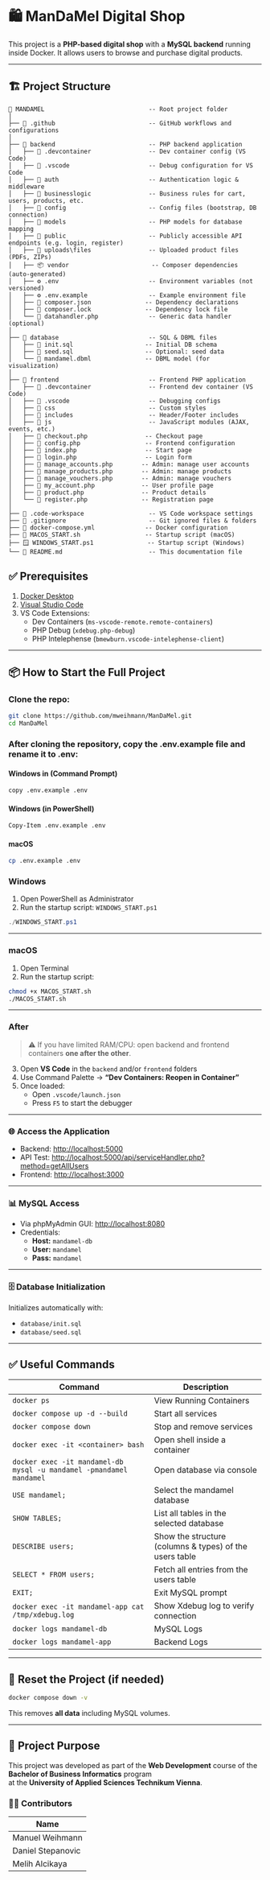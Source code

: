 # 🛍️ ManDaMel Digital Shop

This project is a **PHP-based digital shop** with a **MySQL backend** running inside Docker. It allows users to browse and purchase digital products.

---

## 🏗️ **Project Structure**

```
📁 MANDAMEL                             -- Root project folder
│
├── 📁 .github                          -- GitHub workflows and configurations
│
├── 📁 backend                          -- PHP backend application
│   ├── 📁 .devcontainer                -- Dev container config (VS Code)
│   ├── 📁 .vscode                      -- Debug configuration for VS Code
│   ├── 📁 auth                         -- Authentication logic & middleware
│   ├── 📁 businesslogic                -- Business rules for cart, users, products, etc.
│   ├── 📁 config                       -- Config files (bootstrap, DB connection)
│   ├── 📁 models                       -- PHP models for database mapping
│   ├── 📁 public                       -- Publicly accessible API endpoints (e.g. login, register)
│   ├── 📁 uploads\files                -- Uploaded product files (PDFs, ZIPs)
│   ├── 📦 vendor                       -- Composer dependencies (auto-generated)
│   ├── ⚙️ .env                         -- Environment variables (not versioned)
│   ├── ⚙️ .env.example                 -- Example environment file
│   ├── 📄 composer.json               -- Dependency declarations
│   ├── 📄 composer.lock               -- Dependency lock file
│   └── 🔌 datahandler.php              -- Generic data handler (optional)
│
├── 📁 database                         -- SQL & DBML files
│   ├── 🧱 init.sql                    -- Initial DB schema
│   ├── 🌱 seed.sql                    -- Optional: seed data
│   └── 🧩 mandamel.dbml               -- DBML model (for visualization)
│
├── 📁 frontend                         -- Frontend PHP application
│   ├── 📁 .devcontainer                -- Frontend dev container (VS Code)
│   ├── 📁 .vscode                      -- Debugging configs
│   ├── 📁 css                          -- Custom styles
│   ├── 📁 includes                     -- Header/Footer includes
│   ├── 📁 js                           -- JavaScript modules (AJAX, events, etc.)
│   ├── 📄 checkout.php                -- Checkout page
│   ├── 📄 config.php                  -- Frontend configuration
│   ├── 📄 index.php                   -- Start page
│   ├── 📄 login.php                   -- Login form
│   ├── 📄 manage_accounts.php        -- Admin: manage user accounts
│   ├── 📄 manage_products.php        -- Admin: manage products
│   ├── 📄 manage_vouchers.php        -- Admin: manage vouchers
│   ├── 📄 my_account.php             -- User profile page
│   ├── 📄 product.php                -- Product details
│   └── 📄 register.php               -- Registration page
│
├── 🧩 .code-workspace                  -- VS Code workspace settings
├── 📄 .gitignore                       -- Git ignored files & folders
├── 🐳 docker-compose.yml              -- Docker configuration
├── 🍎 MACOS_START.sh                  -- Startup script (macOS)
├── 🪟 WINDOWS_START.ps1               -- Startup script (Windows)
└── 📖 README.md                        -- This documentation file
```

## ✅ Prerequisites

1. [Docker Desktop](https://www.docker.com/products/docker-desktop/)
2. [Visual Studio Code](https://code.visualstudio.com/)
3. VS Code Extensions:
   - Dev Containers (`ms-vscode-remote.remote-containers`)
   - PHP Debug (`xdebug.php-debug`)
   - PHP Intelephense (`bmewburn.vscode-intelephense-client`)

---

## 📦 How to Start the Full Project

### Clone the repo:

```bash
git clone https://github.com/mweihmann/ManDaMel.git
cd ManDaMel
```

### After cloning the repository, copy the .env.example file and rename it to .env:

#### Windows in (Command Prompt)
```bash
copy .env.example .env
```

#### Windows (in PowerShell)
```bash
Copy-Item .env.example .env
```

#### macOS
```bash
cp .env.example .env
```

### Windows

1. Open PowerShell as Administrator
2. Run the startup script: `WINDOWS_START.ps1`

```powershell
./WINDOWS_START.ps1
```

---

### macOS

1. Open Terminal
2. Run the startup script:

```bash
chmod +x MACOS_START.sh
./MACOS_START.sh
```

---

### After

> ⚠️ If you have limited RAM/CPU: open backend and frontend containers **one after the other**.

3. Open **VS Code** in the `backend` and/or `frontend` folders
4. Use Command Palette → **“Dev Containers: Reopen in Container”**
5. Once loaded:
   - Open `.vscode/launch.json`
   - Press `F5` to start the debugger

---

### 🌐 Access the Application

- Backend: [http://localhost:5000](http://localhost:5000) 
- API Test: [http://localhost:5000/api/serviceHandler.php?method=getAllUsers](http://localhost:5000/api/serviceHandler.php?method=getAllUsers) 
- Frontend: [http://localhost:3000](http://localhost:3000)

---

### 📊 MySQL Access

- Via phpMyAdmin GUI: [http://localhost:8080](http://localhost:8080)
- Credentials:
  - **Host:** `mandamel-db`
  - **User:** `mandamel`
  - **Pass:** `mandamel`

---

### 🗄️ Database Initialization

Initializes automatically with:
- `database/init.sql`
- `database/seed.sql`

---


## ✅ Useful Commands

| Command                         | Description                         |
|--------------------------------|-------------------------------------|
| `docker ps` | View Running Containers                                 |
| `docker compose up -d --build` | Start all services                  |
| `docker compose down`          | Stop and remove services            |
| `docker exec -it <container> bash` | Open shell inside a container  |
| `docker exec -it mandamel-db mysql -u mandamel -pmandamel mandamel` | Open database via console |
| `USE mandamel;` | Select the mandamel database |
| `SHOW TABLES;` | List all tables in the selected database |
| `DESCRIBE users;` | Show the structure (columns & types) of the users table |
| `SELECT * FROM users;` | Fetch all entries from the users table |
| `EXIT;` | Exit MySQL prompt |
| `docker exec -it mandamel-app cat /tmp/xdebug.log` | Show Xdebug log to verify connection |
| `docker logs mandamel-db` | MySQL Logs |
| `docker logs mandamel-app` | Backend Logs |




---

## 🧹 Reset the Project (if needed)
```bash
docker compose down -v
```
This removes **all data** including MySQL volumes.

---

## 🎯 Project Purpose

This project was developed as part of the **Web Development** course of the **Bachelor of Business Informatics** program  
at the **University of Applied Sciences Technikum Vienna**.

### 👨‍💻 Contributors

| Name               |
|--------------------|
| Manuel Weihmann    |
| Daniel Stepanovic  |
| Melih Alcikaya     |
